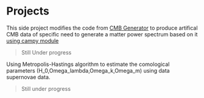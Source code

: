# Projects
This side project modifies the code from [CMB Generator](https://github.com/NicolettaK/NN_lectures/tree/master/tutorials/CMB_with_GAN) to produce artifical CMB data of specific need to generate a matter power spectrum based on it [using campy module]()
> Still Under progress

Using Metropolis-Hastings algorithm to estimate the comological parameters (H_0,Omega_lambda,Omega_k,Omega_m) using data supernovae data.  
> Still under progress
